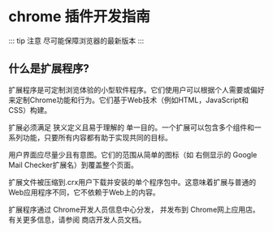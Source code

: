 # chrome 插件开发指南
::: tip 注意
尽可能保障浏览器的最新版本
:::
## 什么是扩展程序?

扩展程序是可定制浏览体验的小型软件程序。它们使用户可以根据个人需要或偏好来定制Chrome功能和行为。它们基于Web技术（例如HTML，JavaScript和CSS）构建。

扩展必须满足 狭义定义且易于理解的 单一目的。一个扩展可以包含多个组件和一系列功能，只要所有内容都有助于实现共同的目标。

用户界面应尽量少且有意图。它们的范围从简单的图标（如 右侧显示的 Google Mail Checker扩展名）到覆盖整个页面。

扩展文件被压缩到.crx用户下载并安装的单个程序包中。这意味着扩展与普通的Web应用程序不同，它不依赖于Web上的内容。

扩展程序通过 Chrome开发人员信息中心分发， 并发布到 Chrome网上应用店。有关更多信息，请参阅 商店开发人员文档。
